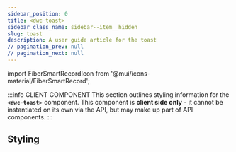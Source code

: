 ```yaml
---
sidebar_position: 0
title: <dwc-toast>
sidebar_class_name: sidebar--item__hidden
slug: toast
description: A user guide article for the toast
// pagination_prev: null
// pagination_next: null
---
```


import FiberSmartRecordIcon from '@mui/icons-material/FiberSmartRecord';

<DocChip chip='shadow' />

:::info CLIENT COMPONENT
This section outlines styling information for the **`<dwc-toast>`** component. This component is **client side only** - it cannot be instantiated on its own via the API, but may make up part of API components.
:::

## Styling

<TableBuilder name="dwc-toast" />

